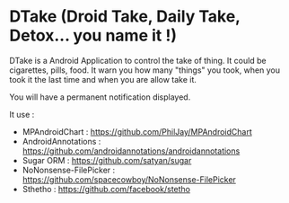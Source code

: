 # DTake (Droid Take, Daily Take, Detox... you name it !) 

DTake is a Android Application to control the take of thing. 
It could be cigarettes, pills, food. It warn you how many "things" you
took, when you took it the last time and when you are allow take it.

You will have a permanent notification displayed. 

It use :
- MPAndroidChart : https://github.com/PhilJay/MPAndroidChart
- AndroidAnnotations : https://github.com/androidannotations/androidannotations
- Sugar ORM : https://github.com/satyan/sugar
- NoNonsense-FilePicker : https://github.com/spacecowboy/NoNonsense-FilePicker
- Sthetho : https://github.com/facebook/stetho
